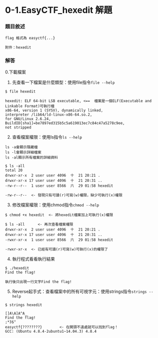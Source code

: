 #
```

```
#
# 0-1.EasyCTF_hexedit 解題
### 題目敘述
```
flag 格式為 easyctf{...}

附件：hexedit
```
### 解答
0.下載檔案

1. 先查看一下檔案是什麼類型：使用file指令```file --help```
```
$ file hexedit

hexedit: ELF 64-bit LSB executable, <==  檔案是一個ELF(Executable and Linkable Format)可執行檔
x86-64, version 1 (SYSV), dynamically linked, 
interpreter /lib64/ld-linux-x86-64.so.2, 
for GNU/Linux 2.6.24,   BuildID[sha1]=be7897ed315b5c5a619013ec7c84c47a5278c9ee, 
not stripped
```
2. 查看檔案權限：使用ls指令```ls --help```
```
ls -a會顯示隱藏檔
ls -l會顯示詳細檔案
ls -al顯示所有檔案的詳細資料
```
```
$ ls -all
total 20
drwxr-xr-x  2 user user 4096  十  21 20:21 .
drwxr-xr-x 17 user user 4096  十  21 20:31 ..
-rw-r--r--  1 user user 8566  六  29 01:58 hexedit
   
-rw-r--r--  <- 發現只有可讀(r)可寫(w)權限，缺少可執行(x)權限   
```
3. 修改檔案權限：使用chmod指令```chmod --help```
```   
$ chmod +x hexedit  <- 將hexedit檔案加上可執行(x)權限
   
$ ls -all      <- 再次查看檔案權限
drwxr-xr-x  2 user user 4096  十  21 20:21 .
drwxr-xr-x 17 user user 4096  十  21 20:31 ..
-rwxr-xr-x  1 user user 8566  六  29 01:58 hexedit
   
-rwxr-xr-x  <- 已經有可讀(r)可寫(w)可執行(x)的權限了  
```
4. 執行程式看看執行結果
```
$ ./hexedit
Find the flag!
   
執行後只出現一行文字Find the flag!
```
5. Reverse起手式：查看檔案中的所有可視字元：使用strings指令```strings --help```
```   
$ strings hexedit
   
[]A\A]A^A_
Find the flag!
;*3$"
easyctf{????????}        <- 在開頭不遠處就可以找到flag！
GCC: (Ubuntu 4.8.4-2ubuntu1~14.04.3) 4.8.4
```
